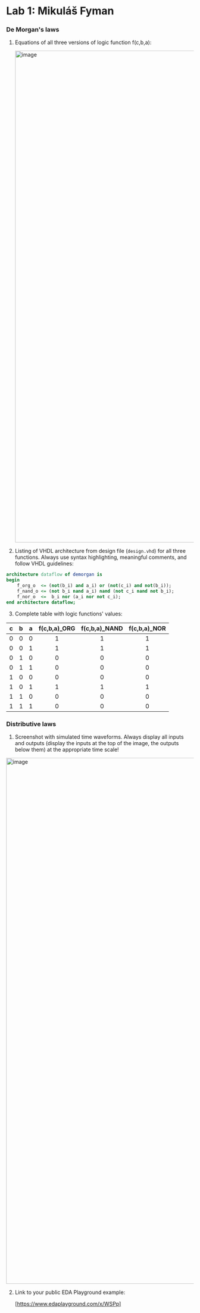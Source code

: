 # Lab 1: Mikuláš Fyman

### De Morgan's laws

1. Equations of all three versions of logic function f(c,b,a):

   <img width="1322" alt="image" src="https://user-images.githubusercontent.com/99393884/154315124-ed70e47f-01c7-4c6c-baeb-bd6fb81a1c0b.png">


2. Listing of VHDL architecture from design file (`design.vhd`) for all three functions. Always use syntax highlighting, meaningful comments, and follow VHDL guidelines:

```vhdl
architecture dataflow of demorgan is
begin
    f_org_o  <= (not(b_i) and a_i) or (not(c_i) and not(b_i));
    f_nand_o <= (not b_i nand a_i) nand (not c_i nand not b_i);
    f_nor_o  <=  b_i nor (a_i nor not c_i);
end architecture dataflow;
```

3. Complete table with logic functions' values:

| **c** | **b** |**a** | **f(c,b,a)_ORG** | **f(c,b,a)_NAND** | **f(c,b,a)_NOR** |
| :-: | :-: | :-: | :-: | :-: | :-: |
| 0 | 0 | 0 | 1 | 1 | 1 |
| 0 | 0 | 1 | 1 | 1 | 1 |
| 0 | 1 | 0 | 0 | 0 | 0 |
| 0 | 1 | 1 | 0 | 0 | 0 |
| 1 | 0 | 0 | 0 | 0 | 0 |
| 1 | 0 | 1 | 1 | 1 | 1 |
| 1 | 1 | 0 | 0 | 0 | 0 |
| 1 | 1 | 1 | 0 | 0 | 0 |

### Distributive laws

1. Screenshot with simulated time waveforms. Always display all inputs and outputs (display the inputs at the top of the image, the outputs below them) at the appropriate time scale!

  
  <img width="1414" alt="image" src="https://user-images.githubusercontent.com/99393884/154294837-89ae3042-acf1-4976-91c5-7512c8c46e7f.png">



2. Link to your public EDA Playground example:

   [https://www.edaplayground.com/x/WSPp]
